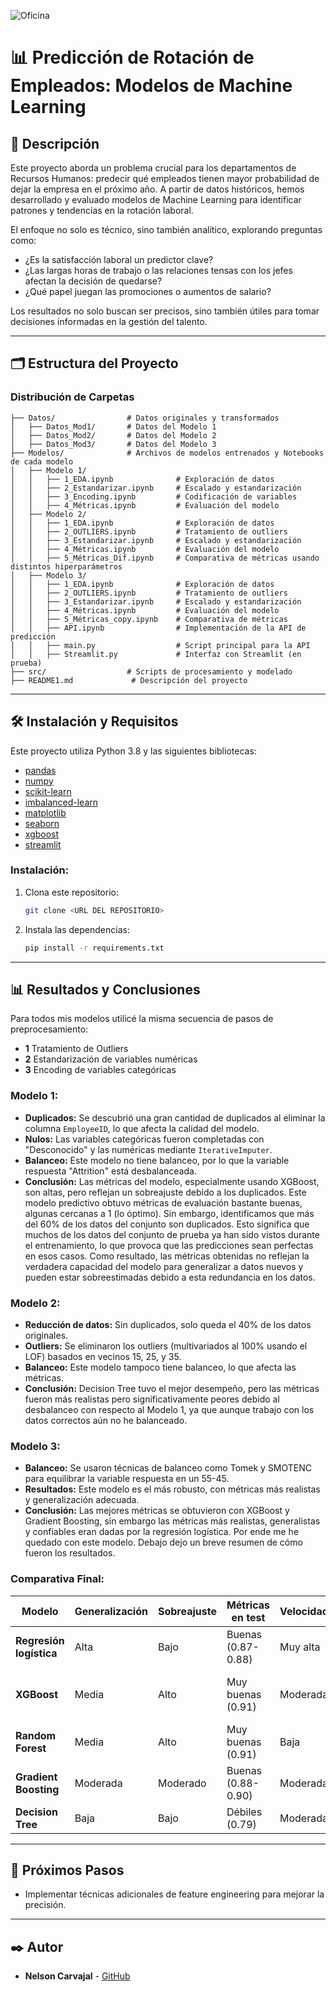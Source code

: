 ![Oficina](https://github.com/ngcarvajall/Proyecto8---Predicci-n-de-Retenci-n-de-Empleados/blob/main/DALL%C2%B7E%202024-12-01%2021.48.19%20-%20A%20wide%20view%20of%20a%20modern%20and%20professional%20meeting%20room%20representing%20human%20resources.%20The%20image%20features%20a%20large%20glass%20conference%20table%20surrounded%20by%20di.webp)
# 📊 Predicción de Rotación de Empleados: Modelos de Machine Learning

## 📖 Descripción

Este proyecto aborda un problema crucial para los departamentos de Recursos Humanos: predecir qué empleados tienen mayor probabilidad de dejar la empresa en el próximo año. A partir de datos históricos, hemos desarrollado y evaluado modelos de Machine Learning para identificar patrones y tendencias en la rotación laboral.

El enfoque no solo es técnico, sino también analítico, explorando preguntas como:
- ¿Es la satisfacción laboral un predictor clave?
- ¿Las largas horas de trabajo o las relaciones tensas con los jefes afectan la decisión de quedarse?
- ¿Qué papel juegan las promociones o aumentos de salario?

Los resultados no solo buscan ser precisos, sino también útiles para tomar decisiones informadas en la gestión del talento.

---

## 🗂️ Estructura del Proyecto

### **Distribución de Carpetas**
```
├── Datos/                # Datos originales y transformados
│   ├── Datos_Mod1/       # Datos del Modelo 1
│   ├── Datos_Mod2/       # Datos del Modelo 2
│   ├── Datos_Mod3/       # Datos del Modelo 3
├── Modelos/              # Archivos de modelos entrenados y Notebooks de cada modelo
│   ├── Modelo 1/
│   │   ├── 1_EDA.ipynb              # Exploración de datos
│   │   ├── 2_Estandarizar.ipynb     # Escalado y estandarización
│   │   ├── 3_Encoding.ipynb         # Codificación de variables
│   │   ├── 4_Métricas.ipynb         # Evaluación del modelo
│   ├── Modelo 2/
│   │   ├── 1_EDA.ipynb              # Exploración de datos
│   │   ├── 2_OUTLIERS.ipynb         # Tratamiento de outliers
│   │   ├── 3_Estandarizar.ipynb     # Escalado y estandarización
│   │   ├── 4_Métricas.ipynb         # Evaluación del modelo
│   │   ├── 5_Métricas_Dif.ipynb     # Comparativa de métricas usando distintos hiperparámetros
│   ├── Modelo 3/
│   │   ├── 1_EDA.ipynb              # Exploración de datos
│   │   ├── 2_OUTLIERS.ipynb         # Tratamiento de outliers
│   │   ├── 3_Estandarizar.ipynb     # Escalado y estandarización
│   │   ├── 4_Métricas.ipynb         # Evaluación del modelo
│   │   ├── 5_Métricas_copy.ipynb    # Comparativa de métricas
│   │   ├── API.ipynb                # Implementación de la API de predicción
│   │   ├── main.py                  # Script principal para la API
│   │   ├── Streamlit.py             # Interfaz con Streamlit (en prueba)
├── src/                  # Scripts de procesamiento y modelado
├── README1.md             # Descripción del proyecto
```

---

## 🛠️ Instalación y Requisitos

Este proyecto utiliza Python 3.8 y las siguientes bibliotecas:

- [pandas](https://pandas.pydata.org/)
- [numpy](https://numpy.org/)
- [scikit-learn](https://scikit-learn.org/stable/)
- [imbalanced-learn](https://imbalanced-learn.org/stable/)
- [matplotlib](https://matplotlib.org/)
- [seaborn](https://seaborn.pydata.org/)
- [xgboost](https://xgboost.readthedocs.io/)
- [streamlit](https://streamlit.io/)

### Instalación:
1. Clona este repositorio:
   ```bash
   git clone <URL DEL REPOSITORIO>
   ```
2. Instala las dependencias:
   ```bash
   pip install -r requirements.txt
   ```

---

## 📊 Resultados y Conclusiones

Para todos mis modelos utilicé la misma secuencia de pasos de preprocesamiento:
   - **1** Tratamiento de Outliers
   - **2** Estandarización de variables numéricas
   - **3** Encoding de variables categóricas

### Modelo 1:
- **Duplicados:** Se descubrió una gran cantidad de duplicados al eliminar la columna `EmployeeID`, lo que afecta la calidad del modelo.
- **Nulos:** Las variables categóricas fueron completadas con "Desconocido" y las numéricas mediante `IterativeImputer`.
- **Balanceo:** Este modelo no tiene balanceo, por lo que la variable respuesta "Attrition" está desbalanceada.
- **Conclusión:** Las métricas del modelo, especialmente usando XGBoost, son altas, pero reflejan un sobreajuste debido a los duplicados. Este modelo predictivo obtuvo métricas de evaluación bastante buenas, algunas cercanas a 1 (lo óptimo). Sin embargo, identificamos que más del 60% de los datos del conjunto son duplicados. Esto significa que muchos de los datos del conjunto de prueba ya han sido vistos durante el entrenamiento, lo que provoca que las predicciones sean perfectas en esos casos. Como resultado, las métricas obtenidas no reflejan la verdadera capacidad del modelo para generalizar a datos nuevos y pueden estar sobreestimadas debido a esta redundancia en los datos.

### Modelo 2:
- **Reducción de datos:** Sin duplicados, solo queda el 40% de los datos originales.
- **Outliers:** Se eliminaron los outliers (multivariados al 100% usando el LOF) basados en vecinos 15, 25, y 35.
- **Balanceo:** Este modelo tampoco tiene balanceo, lo que afecta las métricas.
- **Conclusión:** Decision Tree tuvo el mejor desempeño, pero las métricas fueron más realistas pero significativamente peores debido al desbalanceo con respecto al Modelo 1, ya que aunque trabajo con los datos correctos aún no he balanceado.

### Modelo 3:
- **Balanceo:** Se usaron técnicas de balanceo como Tomek y SMOTENC para equilibrar la variable respuesta en un 55-45.
- **Resultados:** Este modelo es el más robusto, con métricas más realistas y generalización adecuada.
- **Conclusión:** Las mejores métricas se obtuvieron con XGBoost y Gradient Boosting, sin embargo las métricas más realistas, generalistas y confiables eran dadas por la regresión logística. Por ende me he quedado con este modelo. Debajo dejo un breve resumen de cómo fueron los resultados.

### Comparativa Final:
| **Modelo**          | **Generalización** | **Sobreajuste** | **Métricas en test** | **Velocidad** | **Comentario**                      |
|----------------------|--------------------|-----------------|----------------------|---------------|--------------------------------------|
| **Regresión logística** | Alta               | Bajo            | Buenas (0.87-0.88)  | Muy alta      | Consistente, eficiente, confiable.  |
| **XGBoost**          | Media              | Alto            | Muy buenas (0.91)   | Moderada      | Alto rendimiento pero sobreajusta.  |
| **Random Forest**    | Media              | Alto            | Muy buenas (0.91)   | Baja          | Costoso y sobreajustado.            |
| **Gradient Boosting**| Moderada           | Moderado        | Buenas (0.88-0.90)  | Moderada      | Competitivo, buen equilibrio.       |
| **Decision Tree**    | Baja               | Bajo            | Débiles (0.79)      | Moderada      | Modelo menos competitivo.           |

---

## 🔄 Próximos Pasos

- Implementar técnicas adicionales de feature engineering para mejorar la precisión.

---

## ✒️ Autor

- **Nelson Carvajal** - [GitHub](https://github.com/ngcarvajall)
